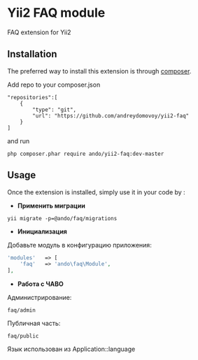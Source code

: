 Yii2 FAQ module
===============
FAQ extension for Yii2

Installation
------------

The preferred way to install this extension is through [composer](http://getcomposer.org/download/).

Add repo to your composer.json

```
"repositories":[
    {
        "type": "git",
        "url": "https://github.com/andreydomovoy/yii2-faq"
    }
]
```
and run

```
php composer.phar require ando/yii2-faq:dev-master
```

Usage
-----

Once the extension is installed, simply use it in your code by  :


- **Применить миграции**
```
yii migrate -p=@ando/faq/migrations
```

- **Инициализация**

Добавьте модуль в конфигурацию приложения:

```php
'modules'   => [
    'faq'   => 'ando\faq\Module',
],
```

- **Работа с ЧАВО**

Администрирование: 
```
faq/admin
```

Публичная часть: 
```
faq/public
```

Язык использован из Application::language

